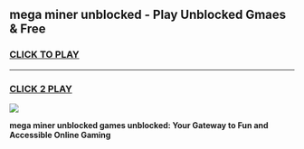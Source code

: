 
## mega miner unblocked - Play Unblocked Gmaes & Free
<h3>
<a href="https://news.freeplayer.one?title=mega_miner_unblocked&ref=23F">CLICK TO PLAY</a></h3>
<hr>

<h3>
<a href="https://news.freeplayer.one?title=mega_miner_unblocked&ref=23F">CLICK 2 PLAY</a>
  
</h3>

<a href="https://news.freeplayer.one?title=mega_miner_unblocked&ref=23F/"><img src="https://clearcache.store/games.png"></a>


**mega miner unblocked games unblocked: Your Gateway to Fun and Accessible Online Gaming**
